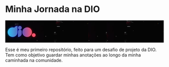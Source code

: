 # Minha Jornada na DIO

<img align="center" alt="Banner-DIO" src="https://github.com/carol-sf/Jornada_DIO/blob/main/Banner-DIO.png"/>



Esse é meu primeiro repositório, feito para um desafio de projeto da DIO. Tem como objetivo guardar minhas anotações ao longo da minha caminhada na comunidade.
